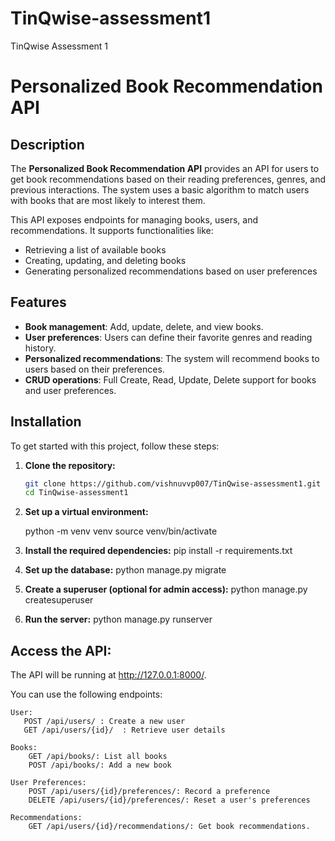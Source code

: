 # TinQwise-assessment1
TinQwise Assessment 1

# Personalized Book Recommendation API

## Description

The **Personalized Book Recommendation API** provides an API for users to get book recommendations based on their reading preferences, genres, and previous interactions. The system uses a basic algorithm to match users with books that are most likely to interest them.

This API exposes endpoints for managing books, users, and recommendations. It supports functionalities like:
- Retrieving a list of available books
- Creating, updating, and deleting books
- Generating personalized recommendations based on user preferences

## Features

- **Book management**: Add, update, delete, and view books.
- **User preferences**: Users can define their favorite genres and reading history.
- **Personalized recommendations**: The system will recommend books to users based on their preferences.
- **CRUD operations**: Full Create, Read, Update, Delete support for books and user preferences.

## Installation

To get started with this project, follow these steps:

1. **Clone the repository:**

   ```bash
   git clone https://github.com/vishnuvvp007/TinQwise-assessment1.git
   cd TinQwise-assessment1

2. **Set up a virtual environment:**

   python -m venv venv
   source venv/bin/activate

3. **Install the required dependencies:**
   pip install -r requirements.txt

4. **Set up the database:**
   python manage.py migrate

5. **Create a superuser (optional for admin access):**
   python manage.py createsuperuser

6. **Run the server:**
   python manage.py runserver


## Access the API:

The API will be running at http://127.0.0.1:8000/.

You can use the following endpoints:

    User:
       POST /api/users/ : Create a new user
       GET /api/users/{id}/  : Retrieve user details
    
    Books:
        GET /api/books/: List all books
        POST /api/books/: Add a new book

    User Preferences:
        POST /api/users/{id}/preferences/: Record a preference
        DELETE /api/users/{id}/preferences/: Reset a user's preferences

    Recommendations:
        GET /api/users/{id}/recommendations/: Get book recommendations.